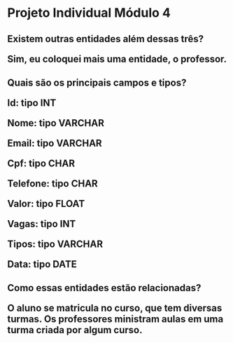 # <h1>Projeto Individual Módulo 4

<h2>Existem outras entidades além dessas três?
<p>Sim, eu coloquei mais uma entidade, o professor.
<h2>Quais são os principais campos e tipos?
<p>Id: tipo INT
<p>Nome: tipo VARCHAR
<p>Email: tipo VARCHAR
<p>Cpf: tipo CHAR
<p>Telefone: tipo CHAR
<p>Valor: tipo FLOAT
<p>Vagas: tipo INT
<p>Tipos: tipo VARCHAR
<p>Data: tipo DATE
<h2>Como essas entidades estão relacionadas?
<p>O aluno se matricula no curso, que tem diversas turmas. Os professores ministram aulas em uma turma criada por algum curso.
